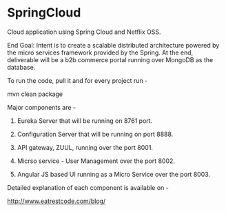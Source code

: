 # SpringCloud
Cloud application using Spring Cloud and Netflix OSS.

End Goal: Intent is to create a scalable distributed architecture powered by the micro services framework provided by the Spring. At the end, deliverable will be a b2b commerce portal running over MongoDB as the database.

To run the code, pull it and for every project run - 

mvn clean package

Major components are -

1. Eureka Server that will be running on 8761 port.

2. Configuration Server that will be running on port 8888.

3. API gateway, ZUUL, running over the port 8001.

4. Micrso service - User Management over the port 8002.

5. Angular JS based UI running as a Micro Service over the port 8003.

Detailed explanation of each component is available on -

http://www.eatrestcode.com/blog/
